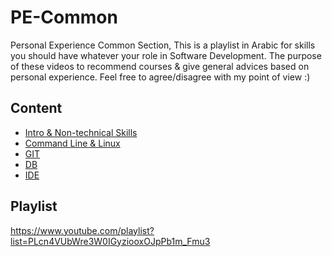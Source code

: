 # PE-Common
Personal Experience Common Section, This is a playlist in Arabic for skills you should have whatever your role in Software Development.
The purpose of these videos to recommend courses & give general advices based on personal experience. 
Feel free to agree/disagree with my point of view :)
## Content
- [Intro & Non-technical Skills](https://github.com/mostafayahia/PE-Common/blob/Common-00/common/common-00.md)
- [Command Line & Linux](https://github.com/mostafayahia/PE-Common/blob/Common-01/common/common-01.md)
- [GIT](https://github.com/mostafayahia/PE-Common/blob/Common-02/common/common-02.md)
- [DB](https://github.com/mostafayahia/PE-Common/blob/Common-03/common/common-03.md)
- [IDE](https://github.com/mostafayahia/PE-Common/blob/Common-04/common/common-04.md)
## Playlist
https://www.youtube.com/playlist?list=PLcn4VUbWre3W0IGyziooxOJpPb1m_Fmu3
